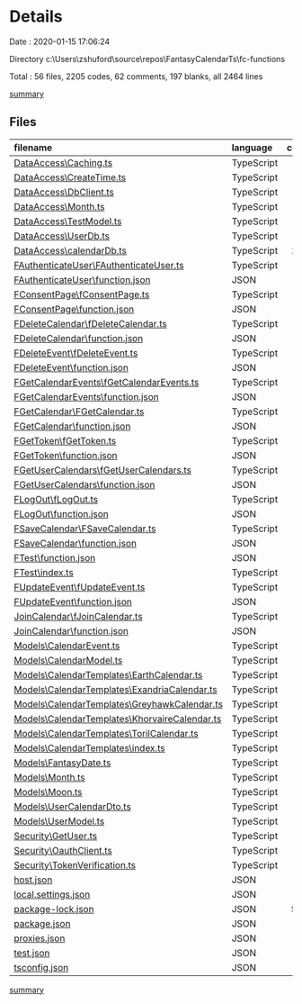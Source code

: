 # Details

Date : 2020-01-15 17:06:24

Directory c:\Users\zshuford\source\repos\FantasyCalendarTs\fc-functions

Total : 56 files,  2205 codes, 62 comments, 197 blanks, all 2464 lines

[summary](results.md)

## Files
| filename | language | code | comment | blank | total |
| :--- | :--- | ---: | ---: | ---: | ---: |
| [DataAccess\Caching.ts](file:///c%3A/Users/zshuford/source/repos/FantasyCalendarTs/fc-functions/DataAccess/Caching.ts) | TypeScript | 0 | 3 | 4 | 7 |
| [DataAccess\CreateTime.ts](file:///c%3A/Users/zshuford/source/repos/FantasyCalendarTs/fc-functions/DataAccess/CreateTime.ts) | TypeScript | 2 | 0 | 2 | 4 |
| [DataAccess\DbClient.ts](file:///c%3A/Users/zshuford/source/repos/FantasyCalendarTs/fc-functions/DataAccess/DbClient.ts) | TypeScript | 6 | 0 | 3 | 9 |
| [DataAccess\Month.ts](file:///c%3A/Users/zshuford/source/repos/FantasyCalendarTs/fc-functions/DataAccess/Month.ts) | TypeScript | 5 | 0 | 2 | 7 |
| [DataAccess\TestModel.ts](file:///c%3A/Users/zshuford/source/repos/FantasyCalendarTs/fc-functions/DataAccess/TestModel.ts) | TypeScript | 10 | 0 | 2 | 12 |
| [DataAccess\UserDb.ts](file:///c%3A/Users/zshuford/source/repos/FantasyCalendarTs/fc-functions/DataAccess/UserDb.ts) | TypeScript | 83 | 7 | 8 | 98 |
| [DataAccess\calendarDb.ts](file:///c%3A/Users/zshuford/source/repos/FantasyCalendarTs/fc-functions/DataAccess/calendarDb.ts) | TypeScript | 143 | 8 | 14 | 165 |
| [FAuthenticateUser\FAuthenticateUser.ts](file:///c%3A/Users/zshuford/source/repos/FantasyCalendarTs/fc-functions/FAuthenticateUser/FAuthenticateUser.ts) | TypeScript | 25 | 0 | 7 | 32 |
| [FAuthenticateUser\function.json](file:///c%3A/Users/zshuford/source/repos/FantasyCalendarTs/fc-functions/FAuthenticateUser/function.json) | JSON | 21 | 0 | 1 | 22 |
| [FConsentPage\fConsentPage.ts](file:///c%3A/Users/zshuford/source/repos/FantasyCalendarTs/fc-functions/FConsentPage/fConsentPage.ts) | TypeScript | 20 | 0 | 5 | 25 |
| [FConsentPage\function.json](file:///c%3A/Users/zshuford/source/repos/FantasyCalendarTs/fc-functions/FConsentPage/function.json) | JSON | 21 | 0 | 1 | 22 |
| [FDeleteCalendar\fDeleteCalendar.ts](file:///c%3A/Users/zshuford/source/repos/FantasyCalendarTs/fc-functions/FDeleteCalendar/fDeleteCalendar.ts) | TypeScript | 43 | 1 | 3 | 47 |
| [FDeleteCalendar\function.json](file:///c%3A/Users/zshuford/source/repos/FantasyCalendarTs/fc-functions/FDeleteCalendar/function.json) | JSON | 21 | 0 | 1 | 22 |
| [FDeleteEvent\fDeleteEvent.ts](file:///c%3A/Users/zshuford/source/repos/FantasyCalendarTs/fc-functions/FDeleteEvent/fDeleteEvent.ts) | TypeScript | 44 | 1 | 4 | 49 |
| [FDeleteEvent\function.json](file:///c%3A/Users/zshuford/source/repos/FantasyCalendarTs/fc-functions/FDeleteEvent/function.json) | JSON | 21 | 0 | 1 | 22 |
| [FGetCalendarEvents\fGetCalendarEvents.ts](file:///c%3A/Users/zshuford/source/repos/FantasyCalendarTs/fc-functions/FGetCalendarEvents/fGetCalendarEvents.ts) | TypeScript | 17 | 0 | 6 | 23 |
| [FGetCalendarEvents\function.json](file:///c%3A/Users/zshuford/source/repos/FantasyCalendarTs/fc-functions/FGetCalendarEvents/function.json) | JSON | 21 | 0 | 1 | 22 |
| [FGetCalendar\FGetCalendar.ts](file:///c%3A/Users/zshuford/source/repos/FantasyCalendarTs/fc-functions/FGetCalendar/FGetCalendar.ts) | TypeScript | 14 | 0 | 4 | 18 |
| [FGetCalendar\function.json](file:///c%3A/Users/zshuford/source/repos/FantasyCalendarTs/fc-functions/FGetCalendar/function.json) | JSON | 21 | 0 | 1 | 22 |
| [FGetToken\fGetToken.ts](file:///c%3A/Users/zshuford/source/repos/FantasyCalendarTs/fc-functions/FGetToken/fGetToken.ts) | TypeScript | 65 | 10 | 10 | 85 |
| [FGetToken\function.json](file:///c%3A/Users/zshuford/source/repos/FantasyCalendarTs/fc-functions/FGetToken/function.json) | JSON | 21 | 0 | 1 | 22 |
| [FGetUserCalendars\fGetUserCalendars.ts](file:///c%3A/Users/zshuford/source/repos/FantasyCalendarTs/fc-functions/FGetUserCalendars/fGetUserCalendars.ts) | TypeScript | 37 | 0 | 4 | 41 |
| [FGetUserCalendars\function.json](file:///c%3A/Users/zshuford/source/repos/FantasyCalendarTs/fc-functions/FGetUserCalendars/function.json) | JSON | 21 | 0 | 1 | 22 |
| [FLogOut\fLogOut.ts](file:///c%3A/Users/zshuford/source/repos/FantasyCalendarTs/fc-functions/FLogOut/fLogOut.ts) | TypeScript | 49 | 15 | 4 | 68 |
| [FLogOut\function.json](file:///c%3A/Users/zshuford/source/repos/FantasyCalendarTs/fc-functions/FLogOut/function.json) | JSON | 21 | 0 | 0 | 21 |
| [FSaveCalendar\FSaveCalendar.ts](file:///c%3A/Users/zshuford/source/repos/FantasyCalendarTs/fc-functions/FSaveCalendar/FSaveCalendar.ts) | TypeScript | 46 | 1 | 4 | 51 |
| [FSaveCalendar\function.json](file:///c%3A/Users/zshuford/source/repos/FantasyCalendarTs/fc-functions/FSaveCalendar/function.json) | JSON | 21 | 0 | 1 | 22 |
| [FTest\function.json](file:///c%3A/Users/zshuford/source/repos/FantasyCalendarTs/fc-functions/FTest/function.json) | JSON | 20 | 0 | 1 | 21 |
| [FTest\index.ts](file:///c%3A/Users/zshuford/source/repos/FantasyCalendarTs/fc-functions/FTest/index.ts) | TypeScript | 9 | 3 | 4 | 16 |
| [FUpdateEvent\fUpdateEvent.ts](file:///c%3A/Users/zshuford/source/repos/FantasyCalendarTs/fc-functions/FUpdateEvent/fUpdateEvent.ts) | TypeScript | 84 | 0 | 5 | 89 |
| [FUpdateEvent\function.json](file:///c%3A/Users/zshuford/source/repos/FantasyCalendarTs/fc-functions/FUpdateEvent/function.json) | JSON | 21 | 0 | 1 | 22 |
| [JoinCalendar\fJoinCalendar.ts](file:///c%3A/Users/zshuford/source/repos/FantasyCalendarTs/fc-functions/JoinCalendar/fJoinCalendar.ts) | TypeScript | 37 | 1 | 3 | 41 |
| [JoinCalendar\function.json](file:///c%3A/Users/zshuford/source/repos/FantasyCalendarTs/fc-functions/JoinCalendar/function.json) | JSON | 21 | 0 | 1 | 22 |
| [Models\CalendarEvent.ts](file:///c%3A/Users/zshuford/source/repos/FantasyCalendarTs/fc-functions/Models/CalendarEvent.ts) | TypeScript | 11 | 0 | 4 | 15 |
| [Models\CalendarModel.ts](file:///c%3A/Users/zshuford/source/repos/FantasyCalendarTs/fc-functions/Models/CalendarModel.ts) | TypeScript | 64 | 0 | 9 | 73 |
| [Models\CalendarTemplates\EarthCalendar.ts](file:///c%3A/Users/zshuford/source/repos/FantasyCalendarTs/fc-functions/Models/CalendarTemplates/EarthCalendar.ts) | TypeScript | 58 | 0 | 5 | 63 |
| [Models\CalendarTemplates\ExandriaCalendar.ts](file:///c%3A/Users/zshuford/source/repos/FantasyCalendarTs/fc-functions/Models/CalendarTemplates/ExandriaCalendar.ts) | TypeScript | 45 | 1 | 4 | 50 |
| [Models\CalendarTemplates\GreyhawkCalendar.ts](file:///c%3A/Users/zshuford/source/repos/FantasyCalendarTs/fc-functions/Models/CalendarTemplates/GreyhawkCalendar.ts) | TypeScript | 58 | 1 | 4 | 63 |
| [Models\CalendarTemplates\KhorvaireCalendar.ts](file:///c%3A/Users/zshuford/source/repos/FantasyCalendarTs/fc-functions/Models/CalendarTemplates/KhorvaireCalendar.ts) | TypeScript | 50 | 1 | 4 | 55 |
| [Models\CalendarTemplates\TorilCalendar.ts](file:///c%3A/Users/zshuford/source/repos/FantasyCalendarTs/fc-functions/Models/CalendarTemplates/TorilCalendar.ts) | TypeScript | 76 | 1 | 4 | 81 |
| [Models\CalendarTemplates\index.ts](file:///c%3A/Users/zshuford/source/repos/FantasyCalendarTs/fc-functions/Models/CalendarTemplates/index.ts) | TypeScript | 16 | 1 | 3 | 20 |
| [Models\FantasyDate.ts](file:///c%3A/Users/zshuford/source/repos/FantasyCalendarTs/fc-functions/Models/FantasyDate.ts) | TypeScript | 49 | 0 | 10 | 59 |
| [Models\Month.ts](file:///c%3A/Users/zshuford/source/repos/FantasyCalendarTs/fc-functions/Models/Month.ts) | TypeScript | 30 | 0 | 6 | 36 |
| [Models\Moon.ts](file:///c%3A/Users/zshuford/source/repos/FantasyCalendarTs/fc-functions/Models/Moon.ts) | TypeScript | 51 | 3 | 7 | 61 |
| [Models\UserCalendarDto.ts](file:///c%3A/Users/zshuford/source/repos/FantasyCalendarTs/fc-functions/Models/UserCalendarDto.ts) | TypeScript | 4 | 0 | 1 | 5 |
| [Models\UserModel.ts](file:///c%3A/Users/zshuford/source/repos/FantasyCalendarTs/fc-functions/Models/UserModel.ts) | TypeScript | 12 | 0 | 3 | 15 |
| [Security\GetUser.ts](file:///c%3A/Users/zshuford/source/repos/FantasyCalendarTs/fc-functions/Security/GetUser.ts) | TypeScript | 19 | 0 | 2 | 21 |
| [Security\OauthClient.ts](file:///c%3A/Users/zshuford/source/repos/FantasyCalendarTs/fc-functions/Security/OauthClient.ts) | TypeScript | 10 | 0 | 5 | 15 |
| [Security\TokenVerification.ts](file:///c%3A/Users/zshuford/source/repos/FantasyCalendarTs/fc-functions/Security/TokenVerification.ts) | TypeScript | 64 | 4 | 10 | 78 |
| [host.json](file:///c%3A/Users/zshuford/source/repos/FantasyCalendarTs/fc-functions/host.json) | JSON | 3 | 0 | 1 | 4 |
| [local.settings.json](file:///c%3A/Users/zshuford/source/repos/FantasyCalendarTs/fc-functions/local.settings.json) | JSON | 15 | 0 | 1 | 16 |
| [package-lock.json](file:///c%3A/Users/zshuford/source/repos/FantasyCalendarTs/fc-functions/package-lock.json) | JSON | 516 | 0 | 1 | 517 |
| [package.json](file:///c%3A/Users/zshuford/source/repos/FantasyCalendarTs/fc-functions/package.json) | JSON | 28 | 0 | 1 | 29 |
| [proxies.json](file:///c%3A/Users/zshuford/source/repos/FantasyCalendarTs/fc-functions/proxies.json) | JSON | 4 | 0 | 1 | 5 |
| [test.json](file:///c%3A/Users/zshuford/source/repos/FantasyCalendarTs/fc-functions/test.json) | JSON | 1 | 0 | 0 | 1 |
| [tsconfig.json](file:///c%3A/Users/zshuford/source/repos/FantasyCalendarTs/fc-functions/tsconfig.json) | JSON | 10 | 0 | 1 | 11 |

[summary](results.md)